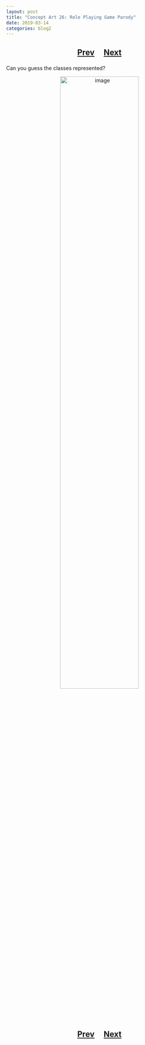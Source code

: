 ```yaml
---
layout: post
title: "Concept Art 26: Role Playing Game Parody"
date: 2019-03-14
categories: blog2
---
```


<h2>
  <p style="text-align:center;">
    <a href="/wingsofthechorus/archive/2019/03/14/conceptart25">Prev</a>
    &nbsp;&nbsp;&nbsp;
    <a href="/wingsofthechorus/archive/2019/03/14/conceptart27">Next</a>
  </p>
</h2>

Can you guess the classes represented?

<p style="text-align:center;">
  <img src="/wingsofthechorus/images/conceptart/ca26.png" width="65%" alt="image"/>
</p>

<h2>
  <p style="text-align:center;">
    <a href="/wingsofthechorus/archive/2019/03/14/conceptart25">Prev</a>
    &nbsp;&nbsp;&nbsp;
    <a href="/wingsofthechorus/archive/2019/03/14/conceptart27">Next</a>
  </p>
</h2>
